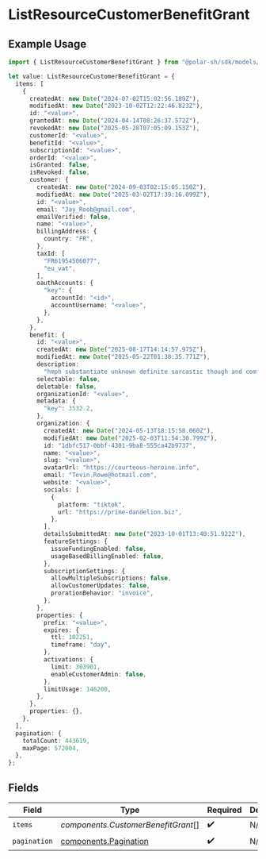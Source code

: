 # ListResourceCustomerBenefitGrant

## Example Usage

```typescript
import { ListResourceCustomerBenefitGrant } from "@polar-sh/sdk/models/components/listresourcecustomerbenefitgrant.js";

let value: ListResourceCustomerBenefitGrant = {
  items: [
    {
      createdAt: new Date("2024-07-02T15:02:56.189Z"),
      modifiedAt: new Date("2023-10-02T12:22:46.823Z"),
      id: "<value>",
      grantedAt: new Date("2024-04-14T08:26:37.572Z"),
      revokedAt: new Date("2025-05-28T07:05:09.153Z"),
      customerId: "<value>",
      benefitId: "<value>",
      subscriptionId: "<value>",
      orderId: "<value>",
      isGranted: false,
      isRevoked: false,
      customer: {
        createdAt: new Date("2024-09-03T02:15:05.150Z"),
        modifiedAt: new Date("2025-03-02T17:39:16.099Z"),
        id: "<value>",
        email: "Jay_Roob@gmail.com",
        emailVerified: false,
        name: "<value>",
        billingAddress: {
          country: "FR",
        },
        taxId: [
          "FR61954506077",
          "eu_vat",
        ],
        oauthAccounts: {
          "key": {
            accountId: "<id>",
            accountUsername: "<value>",
          },
        },
      },
      benefit: {
        id: "<value>",
        createdAt: new Date("2025-08-17T14:14:57.975Z"),
        modifiedAt: new Date("2025-05-22T01:38:35.771Z"),
        description:
          "hmph substantiate unknown definite sarcastic though and comfortable",
        selectable: false,
        deletable: false,
        organizationId: "<value>",
        metadata: {
          "key": 3532.2,
        },
        organization: {
          createdAt: new Date("2024-05-13T18:15:58.060Z"),
          modifiedAt: new Date("2025-02-03T11:54:30.799Z"),
          id: "1dbfc517-0bbf-4301-9ba8-555ca42b9737",
          name: "<value>",
          slug: "<value>",
          avatarUrl: "https://courteous-heroine.info",
          email: "Tevin.Rowe@hotmail.com",
          website: "<value>",
          socials: [
            {
              platform: "tiktok",
              url: "https://prime-dandelion.biz",
            },
          ],
          detailsSubmittedAt: new Date("2023-10-01T13:40:51.922Z"),
          featureSettings: {
            issueFundingEnabled: false,
            usageBasedBillingEnabled: false,
          },
          subscriptionSettings: {
            allowMultipleSubscriptions: false,
            allowCustomerUpdates: false,
            prorationBehavior: "invoice",
          },
        },
        properties: {
          prefix: "<value>",
          expires: {
            ttl: 102251,
            timeframe: "day",
          },
          activations: {
            limit: 303901,
            enableCustomerAdmin: false,
          },
          limitUsage: 146200,
        },
      },
      properties: {},
    },
  ],
  pagination: {
    totalCount: 443619,
    maxPage: 572004,
  },
};
```

## Fields

| Field                                                          | Type                                                           | Required                                                       | Description                                                    |
| -------------------------------------------------------------- | -------------------------------------------------------------- | -------------------------------------------------------------- | -------------------------------------------------------------- |
| `items`                                                        | *components.CustomerBenefitGrant*[]                            | :heavy_check_mark:                                             | N/A                                                            |
| `pagination`                                                   | [components.Pagination](../../models/components/pagination.md) | :heavy_check_mark:                                             | N/A                                                            |